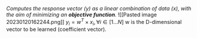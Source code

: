 _Computes the response vector (y) as a linear combination of data (x), with the aim of minimizing an **objective function**._
![[Pasted image 20230120162244.png]]
$y_{i} = w^{T}\times x_{i},  \forall i \in [1 ... N]$
w is the D-dimensional vector to be learned (coefficient vector).



